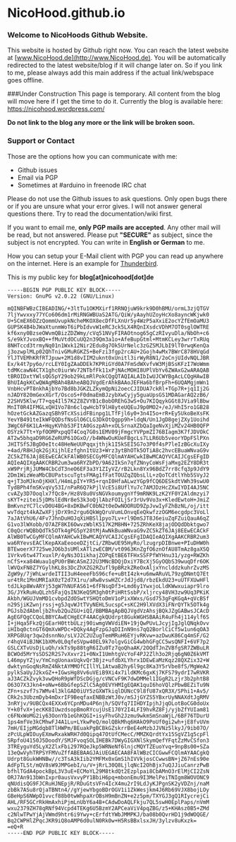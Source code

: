 # NicoHood.github.io

### Welcome to NicoHoods Github Website.
This website is hosted by Github right now. You can reach the latest website at [www.NicoHood.de](http://www.NicoHood.de).
You will be automatically redirected to the latest website/blog if it will change later on.
So if you link to me, please always add this main address if the actual link/webspace goes offline.

###Under Construction
This page is temporary. All content from the blog will move here if I get the time to do it.
Currently the blog is available here:
https://nicohood.wordpress.com/

**Do not link to the blog any more or the link will be broken soon.**

### Support or Contact
Those are the options how you can communicate with me:

* Github issues
* Email via PGP
* Sometimes at #arduino in freenode IRC chat

Please do not use the Github issues to ask questions. Only open bugs there or if you are unsure what your error gives. I will not answer general questions there. Try to read the documentation/wiki first.

If you want to email me, **only PGP mails are accepted**. Any other mail will be read, but not answered. Please put **"SECURE"** as subject, since the subject is not encrypted. You can write in **English or German** to me.

How you can setup your E-Mail client with PGP you can read up anywhere on the internet. Here is an example for [Thunderbird](https://support.mozilla.org/en-US/kb/digitally-signing-and-encrypting-messages).

This is my public key for **blog[at]nicohood[dot]de**
```
-----BEGIN PGP PUBLIC KEY BLOCK-----
Version: GnuPG v2.0.22 (GNU/Linux)

mQINBFWBzCIBEADING/+3ltTu1OKMXirf1RRNQjuW9krk9D0hBMU/ormL3zjQTGV
7ljYwvxxy77YCo606dm1rMiRNGWBUaS2ATG/QiW/yAayhUZoyHcXo8ayncWKjwk0
U+SCmEX6OZzQommUvupkNcheMKOX8ecDfFLXnUr5y4WzP5aXxiE2ocYZfEmOaMU3
GUPSK4B4bJWaXtunmWoT6iPbIdvvW1eRC3ck5LX4RQnIXsdcVDhM7OT0sglOWTRE
kf6xny0BzseOWvmQBizZDZWmy/cVq51NVyFIRAOtnog65gCzRIvyuDla/NbOh+c6
S/e9kYJvoxBQ++fMuVtdOCuUQ2n39Qm3a1o+AfeBupGtml+MtmKCLey3wrrTxRUq
8NHTccd3trmyNq01n1Wxk12Nir2Edu8g7Ok5UrNelc3zGZSMJLbI9lT0rwqKenQa
j3ozwplMLp02QhTnivGMuRGKZS+BeFzi3fgp2rcAU+2Gojh4wMx7BWrC878HVqGd
YlJTVEMhKRfRTJpuw+2M1d8vIIM2uknt0xUnitl3irWyR8N1/2oCnjUIdvNQLJBR
Ex/k4t7py6o/rcLEY0IgZAaDDEk7KPRiGYd0A7FmSdWXvfvW3MjBSsKFzI7WoWmm
tdMKcawN4CTX1ghc0iurWv72NTbfFk11xPjNAcMOHI8UPlVbYv6ZWAxG2wARAQAB
tBROIDxtYWlsQG5pY29ob29kLmRlPokCQgQTAQIALAIbIwUJCWYBgAcLCQgHAwIB
BhUIAgkKCwQWAgMBAh4BAheABQJVgdErAhkBAAoJEFHa6bfBrpFh+6UQAMgjmWn1
VnbHcvPT8nkhAjbYo7Bd8bJGKZLZkymQpNi2oecCJIDUA7ckRl+TGp7R+jq1Ij2G
nJADY820mGexXGrT/OscoS+F0dmaEmBJzybXwCyjy5guaUpsGS1MDAGarAQ2zB6/
22SHV5Klw/T7+qq4Il57K2Z8ZVYB1cBobOREhG3wS+Ou7KIQqykGGt8JVia9lBbw
MnIT0R4IFMGLxQH1Vo78n6clqwHcbT9lH8yteUQEuJ9p0MO2+/eJ/HhI5ro1GB28
hOzetGckAZGazqSBh9TcXSsidFBinpg1LTfFjl6y0+3n4I5o+rR+Ey5UkoBeXsFK
YevYB491teIkWFQQDsfNsGlO6CLG3DkOtQgpp9h+ldqN/Un1JgD8gejZXy1Uoihd
3WgC6F6K1LA+HqyKVhbS3FItA0GszpAh+xOLSrnaXZbQaIgeNvXjiMZv24HB0QFP
OSYzk7Tt+YpfOOMPxpqQT4Coq7G0s1EMV09jFmgcYVPpmZI76BIagm3K7fJDVOkC
AT2w5bhqaD9RG6ZeRUP61OGxO//b4WNwOuKUeFBgcLs7LLR6Ub5veorYDpFSlPXn
JHITSfSJBgD0eItc48HeNeUUPqqxjthjk1I5kSEI5G7o3P0f4sP7leIzBGcXuIXy
+4ad/R8HJqk2GjXijhlEzfghn1tUz3+Wrz3ytBhOTk5OTiA8c2hvcEBuaWNvaG9v
ZC5kZT6JAj8EEwECACkFAlWB0SECGyMFCQlmAYAHCwkIBwMCAQYVCAIJCgsEFgID
AQIeAQIXgAAKCRBR2um3wa6RYZbPD/9A62IkSn7qfZNnyCoWsFjaMxg2EZY8DR3t
xW9PrjRjJUMW4CbCdT3neO6EF3a3Y1ZIyVZ/rB2Lkn8Yx96BdZ7rr8cfq3p9JdY9
2Dm1WizWeaMbCBUPatscuTgtsFMAg1fFatTOUZqZQbsLlL+zQoTCdtlYhb5SVyJ2
q+jT3oMJknOjKHXl/H4mLpIY+YR5+rqnI0HfaALwzYGp9fCQ6DESkdtVWh39swU0
TydBPh4fmSKvqVy53I/nPaR6Q7kPjlVcE5i8UflYu7c7AMJDzHcZXwIYDI4AJ5NC
cvAZy3D7Ooqlx7fQc8+/Hz8V8u0VsNGVkoumygnYf9mRNK9LzK2YF0Y2Aldmzyi7
sKYT+zitei5jDMslEdNr8eS3k3oQjlAbzFOILjSr3rUv9Vo3x+KledEwtoH+JmiZ
BmKvnzYC7lcvD0U4BG+8xDKBwFC0bN2t0eDwNOORUD9ZpJvwIyFZhBzNL/oj/itt
wvTdqzt4kAZwXFjjDrX9n2rgu6QkWgQruVumLOnvqEeQkwfzzOGM6ecgdpc3VoLl
7aJAtVhU6/4Fv7JhnDuHOJqXiHBSl1pyo7Lv+rl9DmSJT8J6eiuZqFZuiQauA6qZ
G1vo3lWXobb/O7AZF8KI6OwvzWblK517K2M8HN+725ZRhKeX8jajODQdDbktgwo7
C0qQcrWQBbQdTk5OTk4gPG5pY28tMjAwNkBuaWNvaG9vZC5kZT6JAj8EEwECACkF
AlWB0TwCGyMFCQlmAYAHCwkIBwMCAQYVCAIJCgsEFgIDAQIeAQIXgAAKCRBR2um3
wa6RYevsEAClKepAXaEeooeDZjtCi/ZRbwUE95HyRo/lzugrpDIBnwe+PIuDHW0h
BTEwoerX7725weJO6b3sUMlxATlzwECBM/vt0963KnZgfO6znOfAU8TmAz8gaXSQ
1Vrkv6tw47TxuxlP/4yNs3O1ikhajZOPqEtBE6TFHxSSFPfWYHnu31/yzg+RWZKh
nCfS+xa84Wuau1qPU0rBWcASmZJ2U3MNcBDQjDxiY7BcXj5GyOQbS39wuqDfr6OK
lWVQxFN8Z7YGylhKL8s3DcZhXZG2RZufl9pBRzkZReOxAljxYnclddzkuhrZvzMS
ZgW9y/7jWhLwrdeITII3uH4eeeFbS96cfe+uBtI4zk+u6mwARuVL79zgDNmtQ7Et
ur4tRc1MnUMRIaX0zT2d7X1ru/aRw8vswHZCrJdJjd8/rbzEkdU23+uUTFXUwHFl
tdJLkp8WvARYj53gW7hNUFAS61+6fFNsqDf3+Lmd6y1YwxjoLldKWwxuiapr9lro
3G/JYkRuHuQLzhSFajQsIN3KeQ5M3gh0tPiHRtSsbP/xljrcy48VH3zw9Uq3PKiK
Akbh/WGUJVmMD1cvbpdZdOSwtYSHQtoDmV1oPixXWxs/Gsd753gFqKGqA+qVcBSf
n29SjiKZwnjrssj+g5JqvWJtTVyNEHL5ucspC+sKC2H9lXVdX3iFNrQYTk5OTk4g
PGJsb2dAbmljb2hvb2QuZGU+iQI/BBMBAgApBQJVgdVzAhsjBQkJZgGABwsJCAcD
AgEGFQgCCQoLBBYCAwECHgECF4AACgkQUdrpt8GukWGHSBAAiR4uFh4j114ylf6S
I+jHqa5FkzQjGEarH0ttbULzj90iwmgVWVdiEN+19jQwPUvLJcyjIgJglQNqkOvv
iHIbq0ctnGT6QmXvWPDc+DQky4AgFzpGJqDIInN9ns7qQ2BorlCiCf5w1un6qOA3
XRPG8Uqr3qw2dsnnNo/sLVJ2C2UZugTemMRuH6EYjvRKvw+azDwuK86Cq4mSF/G2
r4hqV4iBJNK1bXMv0L0qfeSVpw40EL9k7olgvGiCG4wbhGFgCC5wsQNFI+6VF7p2
GSLCXTvUsDjLuQh/xkTs9p88tgR6IZu0Tz7qoQhaAK/2OQdTJnZVBfgSR7ZWBuLR
BCWOd5MrYsSDS2R2S7vXxvr21+0NxI1UmhtgVcYoF4PJ2Zlh3o2Rjq6gN0Z6kVMT
L46mpyYZjv/YmCngUonaxUqkvQr3Bjz+ufdbXLYhrx1DEwEaMzKqz28QXZix32+W
dwktynGoqNsRmZ4NktAYMMOfCIllYL1AtwaB2hy6l9gc8Ka3Y5rVbe8fS/MgWeA2
pylkSaUyJ2kxGZ++IGwsHg8Vv6uVEiB9Xi4x7ildKMc6gxKj7KFS79ydrI7wRVKR
aJ3ACZkZvyk3vwQHoR9pWfDScDGjg/cVNCvF9K7dwDMMel1IGgR2Lzjr3b2phtB8
O63O7X3Jkn4+oNw+6BbGfepSZlC5Ag0EVYHMIgEQAK1quI6hoVQlzPbwBEZiTu9N
ZFn+szvf7s7WMv4l3klGAD0iUY5zGXWTkiqlDUNcC9l8fU87xQR3X/SPhi1+Av5/
CRk2s3UbzmDyb4mDxrIF9BeqfaxENBBzWtJ0v/mSJjGYZS5YBxrUyNNAXdtJgRMV
3nRYjv/9UBCQx4EXXx6YCpnMDu4P6njh/SQVfq7IIHDYIpjhJjqOLotBoCG0doUx
Y+k0fvX+jecKK8IUwzdsopBmoRYcujUsE170Y2I4LFI9hvRZ8Fj/yjbZfYUIam81
c6FNxWoMG2iy63OonYb1eGhKQGI+isyFhvGh2Jzmu9wkmSmSnaWjL/6BF76TDurU
1ps4mfVe3kCMhwFJ4A1Lu+LYkwPeQ/molQBkMhq6HAkO9PoUf0gi2wh+jE8fvUVm
7mH/EIjpMGdqb8TlHWPm/BEuakPgBCBkGZskrrBeE4eMzbJJVNz5lkyJ/9ib07O/
zPcULpWIOuyEXmwRxakWRH7d0Qipq47OtUfCMecC/MMZKQrdtYx15SgVZ1g5cpFl
SRpfoU4150J5DoodY/SMJFvoqSOLIHEBk7DWyGIGXNlSkymQefYFqtZzMvCSfon3
3TREyguYd5LyX2ZlxFbi297RQeJkp5WRNeNf6lnjcMQYTZEuoYvq+9npBs00+SZa
13eQwVyhTRPSYFMVuZffABEBAAGJAiUEGAECAA8FAlWBzCICGwwFCQlmAYAACgkQ
Udrpt8GukWHNBw//c3TsA3kIib2YMFMx0xGmS1hIVVkjosCCwwsBN+jZ67nEs90e
AdFpTLSt/mQV8sW9JMPGebI/u/V+jRrL30Q8LjlqNcI2OhBjx7uQJJiuCanrzPwB
bfhlTGdA4pockBpL3V3uE+ECMoYL29M8tkdQt2Ezplpai8CbAMnO3rElMjCI2ZsN
ORJ7An913bWnIxpr0ausVxvyPY1BbiH6pq+mbonEmu9I3MelPeiTNIgm8WOVONC9
qNUdisQG9FJCRuHJNEpjR/RDuGtsVFn4IcX4mu2rI9LdJyKJPgnSK2yVDZnj/naM
zbBk7ASu8rQjaTBNtn4//gYjewYbgoBDrOGV1i1ZkWesjkm4J6Rb69VJX8bojLOy
GBeHpS6NWpO1vvcf88b0twWhpaXrOBsH9mBnZN+e2z5pm/TXYGJ3gQ1RIycrejCi
AHL/RF5GCrRkHmAxhiPjmLnUbY6a4B+CAdwDoAQLFkju7QL5swH0EplPaps/nVmM
wxu2379ZH78qRNf94Vcpd4TEKg6U5BzmY2APCeaViV4pqZBG/z5+KHAsz0B5+ZMd
c2NlwTPwYjAjVWmd9htr6i9Ywy+cErfdtYWbJMMPKJ/ba08b0QvrHD1j9dWOQGE/
Bq2CWPHlZPqcJKR9iQ8oAMP6d0ulN0Rk0w+H5RsBBxlsxJH/3ylzv8uKxzk=
=eQ+R
-----END PGP PUBLIC KEY BLOCK-----
```
